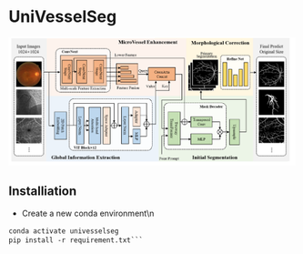 # UniVesselSeg

![Method](./method.png)

## Installiation

- Create a new conda environment\n
```conda create -n univesselseg python=3.10
conda activate univesselseg
pip install -r requirement.txt```
